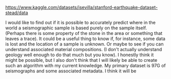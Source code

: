 https://www.kaggle.com/datasets/isevilla/stanford-earthquake-dataset-stead/data

I would like to find out if it is possible to accurately predict where in the world a seismographic sample is based purely on the sample itself. (Perhaps there is some property of the stone in the area or something that leaves a trace). It could be a useful thing to know if, for instance, some data is lost and the location of a sample is unknown. Or maybe to see if you can understand associated material compositions. (I don't actually understand geology well enough to do that much but you know). I honestly think it might be possible, but I also don't think that I will likely be able to create such an algorithm with my current knowledge. My primary dataset is 97G of seismographs and some associated metadata. I think it will be